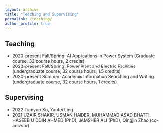 ```yaml
---
layout: archive
title: "Teaching and Supervising"
permalink: /teaching/
author_profile: true
---
```


## Teaching

- 2020-present Fall/Spring: AI Applications in Power System (Graduate course, 32 course hours, 2 credits)
- 2022-present Fall/Spring: Power Plant and Electric Facilities (undergraduate course, 32 course hours, 1.5 credits)
- 2020-present Summer: Academic Information Searching and Writing (undergraduate course, 32 course hours, 1 credits)

## Supervising

- 2022 Tianyun Xu, Yanfei Ling
- 2021 UZAIR SHAKIR, USMAN HAIDER, MUHAMMAD ASAD BHATTI, HASEEB U DDIN AHMED (PhD), JAMSHER ALI (PhD), Qingjin Zhao (co-adivsor)

